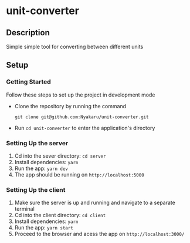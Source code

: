 # unit-converter

## Description
Simple simple tool for converting between different units
## Setup

### Getting Started

Follow these steps to set up the project in development mode

- Clone the repository by running the command

  ```[bash]
  git clone git@github.com:Nyakaru/unit-converter.git
  ```

- Run `cd unit-converter` to enter the application's directory

### Setting Up the server

1. Cd into the sever directory: `cd server`
2. Install dependencies: `yarn`
3. Run the app: `yarn dev`
4. The app should be running on `http://localhost:5000`

### Setting Up the client

1. Make sure the server is up and running and navigate to a separate terminal
2. Cd into the client directory: `cd client`
3. Install dependencies: `yarn`
4. Run the app: `yarn start`
5. Proceed to the browser and acess the app on `http://localhost:3000/`
